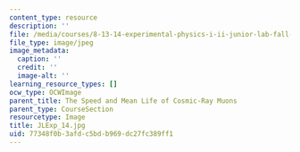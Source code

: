 ```yaml
---
content_type: resource
description: ''
file: /media/courses/8-13-14-experimental-physics-i-ii-junior-lab-fall-2016-spring-2017/77348f0b3afdc5bdb969dc27fc389ff1_JLExp_14.jpg
file_type: image/jpeg
image_metadata:
  caption: ''
  credit: ''
  image-alt: ''
learning_resource_types: []
ocw_type: OCWImage
parent_title: The Speed and Mean Life of Cosmic-Ray Muons
parent_type: CourseSection
resourcetype: Image
title: JLExp_14.jpg
uid: 77348f0b-3afd-c5bd-b969-dc27fc389ff1
---
```

